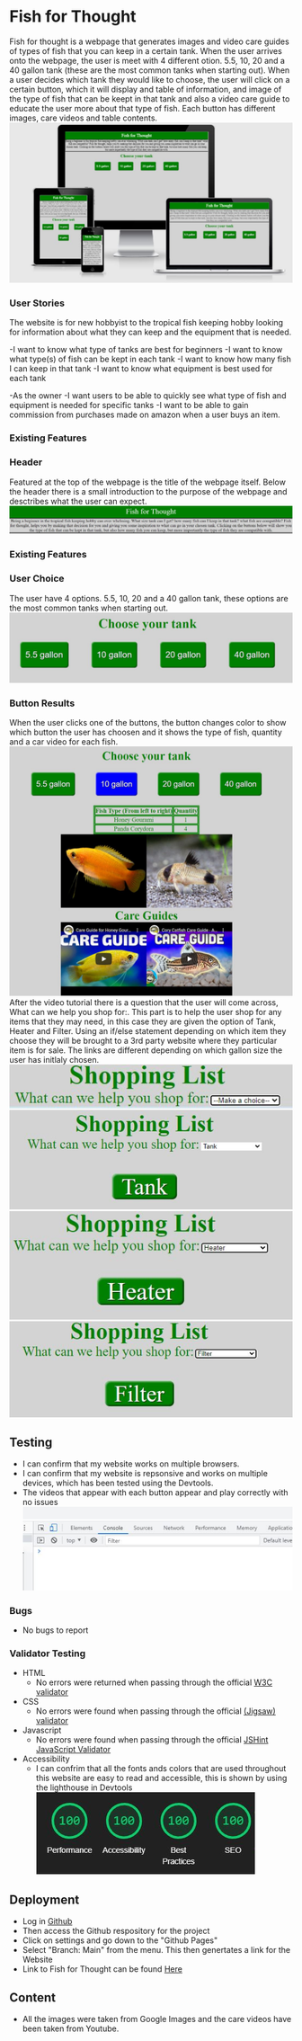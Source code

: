 # Fish for Thought
Fish for thought is a webpage that generates images and video care guides of types of fish that you can keep in a certain tank. When the user arrives onto the webpage, the user is meet with 4 different otion. 5.5, 10, 20 and a 40 gallon tank (these are the most common tanks when starting out). When a user decides which tank they would like to choose, the user will click on a certain button, which it will display and table of information, and image of the type of fish that can be keept in that tank and also a video care guide to educate the user more about that type of fish. Each button has different images, care videos and table contents.
![Responsive image](https://github.com/Damhan91/Fish-for-Thought/blob/main/assets/Images/Project2.JPG)


### User Stories
The website is for new hobbyist to the tropical fish keeping hobby looking for information about what they can keep and the equipment that is needed.

-I want to know what type of tanks are best for beginners
-I want to know what type(s) of fish can be kept in each tank
-I want to know how many fish I can keep in that tank 
-I want to know what equipment is best used for each tank

-As the owner
-I want users to be able to quickly see what type of fish and equipment is needed for specific tanks
-I want to be able to gain commission from purchases made on amazon when a user buys an item.

### Existing Features

### Header
Featured at the top of the webpage is the title of the webpage itself. Below the header there is a small introduction to the purpose of the webpage and desctribes what the user can expect.
![Header image](https://github.com/Damhan91/Fish-for-Thought/blob/main/assets/Images/Intro2.JPG)

### Existing Features

### User Choice
The user have 4 options. 5.5, 10, 20 and a 40 gallon tank, these options are the most common tanks when starting out.
![choice image](https://github.com/Damhan91/Fish-for-Thought/blob/main/assets/Images/Choice.JPG)

### Button Results
When the user clicks one of the buttons, the button changes color to show which button the user has choosen and it shows the type of fish, quantity and a car video for each fish.
![Result button](https://github.com/Damhan91/Fish-for-Thought/blob/main/assets/Images/Button%20Result.JPG)
After the video tutorial there is a question that the user will come across, What can we help you shop for:. This part is to help the user shop for any items that they may need, in this case they are given the option of Tank, Heater and Filter. Using an if/else statement depending on which item they choose they will be brought to a 3rd party website where they particular item is for sale. The links are different depending on which gallon size the user has initlaly chosen.
![Shop](https://github.com/Damhan91/Fish-for-Thought/blob/main/assets/Images/shopping%20list.JPG)
![Shop](https://github.com/Damhan91/Fish-for-Thought/blob/main/assets/Images/Tank.JPG)
![Shop](https://github.com/Damhan91/Fish-for-Thought/blob/main/assets/Images/Heater.JPG)
![Shop](https://github.com/Damhan91/Fish-for-Thought/blob/main/assets/Images/Filter.JPG)



## Testing 

- I can confirm that my website works on multiple browsers.
- I can confirm that my website is repsonsive and works on multiple devices, which has been tested using the Devtools.
- The videos that appear with each button appear and play correctly with no issues
 ![console](https://github.com/Damhan91/Fish-for-Thought/blob/main/assets/Images/console.JPG)

### Bugs
  - No bugs to report

### Validator Testing 

- HTML
  - No errors were returned when passing through the official  [W3C validator](https://validator.w3.org/nu/#textarea)
- CSS
  - No errors were found when passing through the official [(Jigsaw) validator](http://validator.w3.org/services)
- Javascript
  - No errors were found when passing through the official [JSHint JavaScript Validator](https://jshint.com)
- Accessibility
  - I can confrim that all the fonts ands colors that are used throughout this website are easy to read and accessible, this is shown by using the lighthouse in Devtools
![Accessibility](https://github.com/Damhan91/Fish-for-Thought/blob/main/assets/Images/Lighthouse%20project2.JPG)

## Deployment
 - Log in [Github](https://github.com/)
 - Then access the Github respository for the project 
 - Click on settings and go down to the "Github Pages"
 - Select "Branch: Main" from the menu. This then genertates a link for the Website
 - Link to Fish for Thought can be found [Here](https://damhan91.github.io/Fish-for-Thought/)

## Content
 - All the images were taken from Google Images and the care videos have been taken from Youtube.
 
